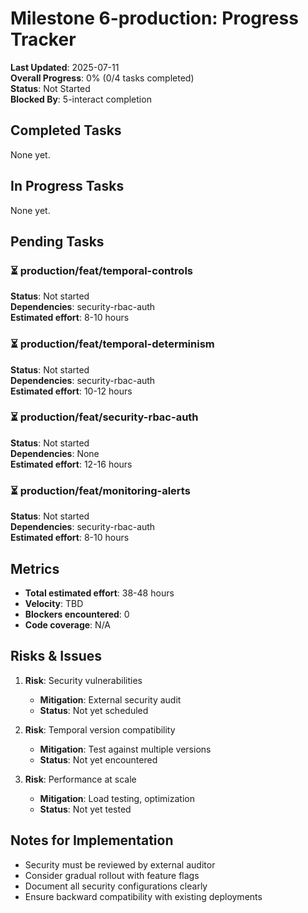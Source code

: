 # Milestone 6-production: Progress Tracker

**Last Updated**: 2025-07-11  
**Overall Progress**: 0% (0/4 tasks completed)  
**Status**: Not Started  
**Blocked By**: 5-interact completion

## Completed Tasks

None yet.

## In Progress Tasks

None yet.

## Pending Tasks

### ⏳ production/feat/temporal-controls
**Status**: Not started  
**Dependencies**: security-rbac-auth  
**Estimated effort**: 8-10 hours

### ⏳ production/feat/temporal-determinism
**Status**: Not started  
**Dependencies**: security-rbac-auth  
**Estimated effort**: 10-12 hours

### ⏳ production/feat/security-rbac-auth
**Status**: Not started  
**Dependencies**: None  
**Estimated effort**: 12-16 hours

### ⏳ production/feat/monitoring-alerts
**Status**: Not started  
**Dependencies**: security-rbac-auth  
**Estimated effort**: 8-10 hours

## Metrics

- **Total estimated effort**: 38-48 hours
- **Velocity**: TBD
- **Blockers encountered**: 0
- **Code coverage**: N/A

## Risks & Issues

1. **Risk**: Security vulnerabilities
   - **Mitigation**: External security audit
   - **Status**: Not yet scheduled

2. **Risk**: Temporal version compatibility
   - **Mitigation**: Test against multiple versions
   - **Status**: Not yet encountered

3. **Risk**: Performance at scale
   - **Mitigation**: Load testing, optimization
   - **Status**: Not yet tested

## Notes for Implementation

- Security must be reviewed by external auditor
- Consider gradual rollout with feature flags
- Document all security configurations clearly
- Ensure backward compatibility with existing deployments